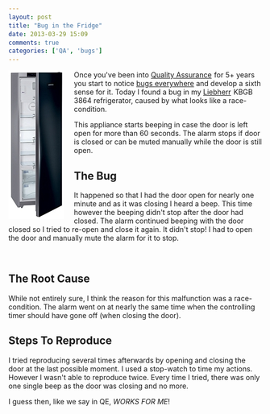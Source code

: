 ```yaml
---
layout: post
title: "Bug in the Fridge"
date: 2013-03-29 15:09
comments: true
categories: ['QA', 'bugs']
---
```


<img src="/images/liebherr_kbgb_3864.jpg" alt="Liebherr KBGB 3864" style="float:left; margin-right: 20px;" />

Once you've been into
<a target="_blank" href="http://www.amazon.com/s/?_encoding=UTF8&camp=1789&creative=390957&field-keywords=quality%20assurance&linkCode=ur2&rh=i%3Aaps%2Ck%3Aquality%20assurance&sprefix=quality%20ass%2Caps%2C273&tag=atodorovorg-20&url=search-alias%3Daps">Quality Assurance</a><img src="https://www.assoc-amazon.com/e/ir?t=atodorovorg-20&l=ur2&o=1" width="1" height="1" border="0" alt="" style="border:none !important; margin:0px !important;" />
for 5+ years you start to notice [bugs everywhere](/blog/categories/bugs/)
and develop a sixth sense for it. Today I found a bug in my
<a target="_blank" href="http://www.amazon.com/s/?_encoding=UTF8&camp=1789&creative=390957&field-keywords=liebherr&linkCode=ur2&rh=n%3A2619525011%2Ck%3Aliebherr&sprefix=Liebherr%2Caps%2C273&tag=atodorovorg-20&url=search-alias%3Dappliances">Liebherr</a><img src="https://www.assoc-amazon.com/e/ir?t=atodorovorg-20&l=ur2&o=1" width="1" height="1" border="0" alt="" style="border:none !important; margin:0px !important;" />
KBGB 3864 refrigerator, caused by what looks like a race-condition.

This appliance starts beeping in case the door is left open for more than 60 seconds.
The alarm stops if door is closed or can be muted manually while the door is still open.

The Bug
-------

It happened so that I had the door open for nearly one minute and as it was closing 
I heard a beep. This time however the beeping didn't stop after the door had closed.
The alarm continued beeping with the door closed so I tried to re-open and close it again.
It didn't stop! I had to open the door and manually mute the alarm for it to stop. 

<div style="display:block; clear:both;">&nbsp;</div>

The Root Cause
--------------

While not entirely sure, I think the reason for this malfunction
was a race-condition. The alarm went on at nearly the same time when the 
controlling timer should have gone off (when closing the door).

Steps To Reproduce
------------------

I tried reproducing several times afterwards by opening and closing the door
at the last possible moment. I used a stop-watch to time my actions. However
I wasn't able to reproduce twice. Every time I tried, there was only one single
beep as the door was closing and no more.

I guess then, like we say in QE, *WORKS FOR ME*!





